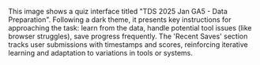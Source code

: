 This image shows a quiz interface titled "TDS 2025 Jan GA5 - Data Preparation". Following a dark theme, it presents key instructions for approaching the task: learn from the data, handle potential tool issues (like browser struggles), save progress frequently. The 'Recent Saves' section tracks user submissions with timestamps and scores, reinforcing iterative learning and adaptation to variations in tools or systems.